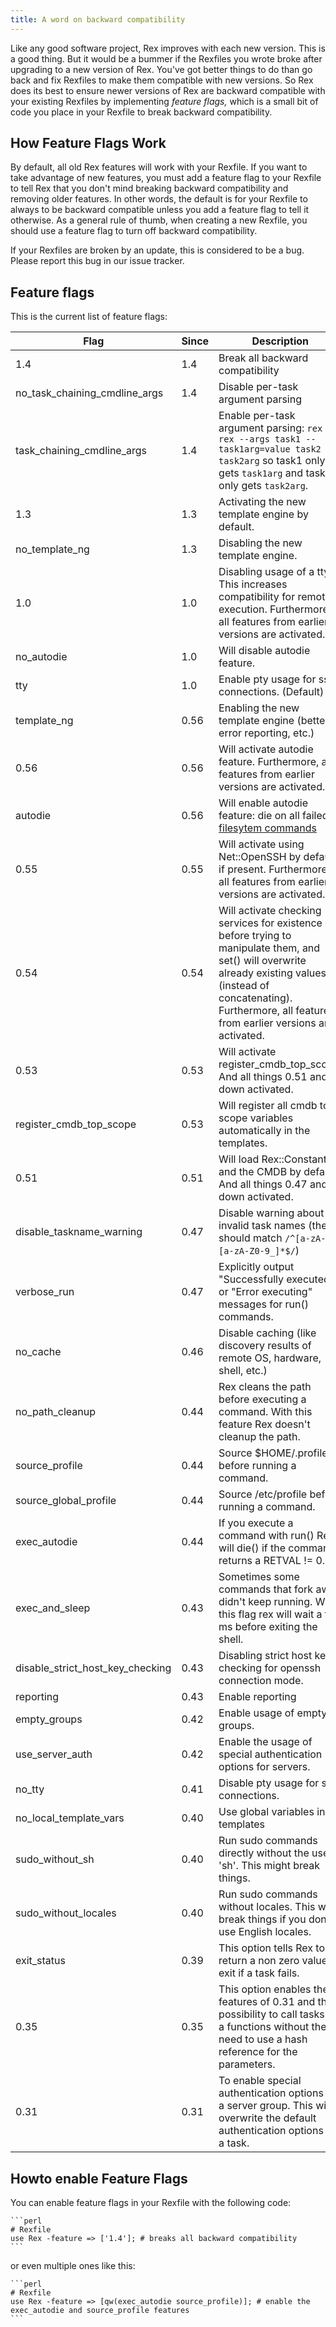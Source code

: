 ```yaml
---
title: A word on backward compatibility
---
```


Like any good software project, Rex improves with each new version. This is a
good thing. But it would be a bummer if the Rexfiles you wrote broke after
upgrading to a new version of Rex. You've got better things to do than go back
and fix Rexfiles to make them compatible with new versions. So Rex does its best
to ensure newer versions of Rex are backward compatible with your existing
Rexfiles by implementing *feature flags,* which is a small bit of code you place in
your Rexfile to break backward compatibility.

## How Feature Flags Work

By default, all old Rex features will work with your Rexfile. If you want to
take advantage of new features, you must add a feature flag to your Rexfile to
tell Rex that you don't mind breaking backward compatibility and removing older
features. In other words, the default is for your Rexfile to always to be
backward compatible unless you add a feature flag to tell it otherwise. As a
general rule of thumb, when creating a new Rexfile, you should use a feature
flag to turn off backward compatibility.

If your Rexfiles are broken by an update, this is considered to be a bug.
Please report this bug in our issue tracker.

## Feature flags

This is the current list of feature flags:

| **Flag**                             | **Since** | **Description**                                                                                                                                                                                                             |
|--------------------------------------|-----------|-----------------------------------------------------------------------------------------------------------------------------------------------------------------------------------------------------------------------------|
| 1.4                                  | 1.4       | Break all backward compatibility                                                                                                                                                                                            |
| no\_task\_chaining\_cmdline\_args    | 1.4       | Disable per-task argument parsing                                                                                                                                                                                           |
| task\_chaining\_cmdline\_args        | 1.4       | Enable per-task argument parsing: `rex --rex --args task1 --task1arg=value task2 --task2arg` so task1 only gets `task1arg` and task2 only gets `task2arg`.                                                                  |
| 1.3                                  | 1.3       | Activating the new template engine by default.                                                                                                                                                                              |
| no\_template\_ng                     | 1.3       | Disabling the new template engine.                                                                                                                                                                                          |
| 1.0                                  | 1.0       | Disabling usage of a tty. This increases compatibility for remote execution. Furthermore, all features from earlier versions are activated.                                                                                 |
| no\_autodie                          | 1.0       | Will disable autodie feature.                                                                                                                                                                                               |
| tty                                  | 1.0       | Enable pty usage for ssh connections. (Default)                                                                                                                                                                             |
| template\_ng                         | 0.56      | Enabling the new template engine (better error reporting, etc.)                                                                                                                                                             |
| 0.56                                 | 0.56      | Will activate autodie feature. Furthermore, all features from earlier versions are activated.                                                                                                                               |
| autodie                              | 0.56      | Will enable autodie feature: die on all failed [filesytem commands](https://metacpan.org/pod/Rex::Commands::Fs)                                                                                                             |
| 0.55                                 | 0.55      | Will activate using Net::OpenSSH by default if present. Furthermore, all features from earlier versions are activated.                                                                                                      |
| 0.54                                 | 0.54      | Will activate checking services for existence before trying to manipulate them, and set() will overwrite already existing values (instead of concatenating). Furthermore, all features from earlier versions are activated. |
| 0.53                                 | 0.53      | Will activate register\_cmdb\_top\_scope. And all things 0.51 and down activated.                                                                                                                                           |
| register\_cmdb\_top\_scope           | 0.53      | Will register all cmdb top scope variables automatically in the templates.                                                                                                                                                  |
| 0.51                                 | 0.51      | Will load Rex::Constants and the CMDB by default. And all things 0.47 and down activated.                                                                                                                                   |
| disable\_taskname\_warning           | 0.47      | Disable warning about invalid task names (they should match `/^[a-zA-Z_][a-zA-Z0-9_]*$/`)                                                                                                                                   |
| verbose\_run                         | 0.47      | Explicitly output "Successfully executed" or "Error executing" messages for run() commands.                                                                                                                                 |
| no\_cache                            | 0.46      | Disable caching (like discovery results of remote OS, hardware, shell, etc.)                                                                                                                                                |
| no\_path\_cleanup                    | 0.44      | Rex cleans the path before executing a command. With this feature Rex doesn't cleanup the path.                                                                                                                             |
| source\_profile                      | 0.44      | Source $HOME/.profile before running a command.                                                                                                                                                                             |
| source\_global\_profile              | 0.44      | Source /etc/profile before running a command.                                                                                                                                                                               |
| exec\_autodie                        | 0.44      | If you execute a command with run() Rex will die() if the command returns a RETVAL != 0.                                                                                                                                    |
| exec\_and\_sleep                     | 0.43      | Sometimes some commands that fork away didn't keep running. With this flag rex will wait a few ms before exiting the shell.                                                                                                 |
| disable\_strict\_host\_key\_checking | 0.43      | Disabling strict host key checking for openssh connection mode.                                                                                                                                                             |
| reporting                            | 0.43      | Enable reporting                                                                                                                                                                                                            |
| empty\_groups                        | 0.42      | Enable usage of empty groups.                                                                                                                                                                                               |
| use\_server\_auth                    | 0.42      | Enable the usage of special authentication options for servers.                                                                                                                                                             |
| no\_tty                              | 0.41      | Disable pty usage for ssh connections.                                                                                                                                                                                      |
| no\_local\_template\_vars            | 0.40      | Use global variables in templates                                                                                                                                                                                           |
| sudo\_without\_sh                    | 0.40      | Run sudo commands directly without the use of 'sh'. This might break things.                                                                                                                                                |
| sudo\_without\_locales               | 0.40      | Run sudo commands without locales. This will break things if you don't use English locales.                                                                                                                                 |
| exit\_status                         | 0.39      | This option tells Rex to return a non zero value on exit if a task fails.                                                                                                                                                   |
| 0.35                                 | 0.35      | This option enables the features of 0.31 and the possibility to call tasks as a functions without the need to use a hash reference for the parameters.                                                                      |
| 0.31                                 | 0.31      | To enable special authentication options for a server group. This will overwrite the default authentication options for a task.                                                                                             |

## Howto enable Feature Flags

You can enable feature flags in your Rexfile with the following code:

    ```perl
    # Rexfile
    use Rex -feature => ['1.4']; # breaks all backward compatibility
    ```

or even multiple ones like this:

    ```perl
    # Rexfile
    use Rex -feature => [qw(exec_autodie source_profile)]; # enable the exec_autodie and source_profile features
    ```
